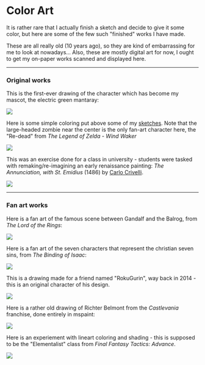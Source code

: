 
# Color Art

It is rather rare that I actually finish a sketch and decide to give it some color,
but here are some of the few such "finished" works I have made.

These are all really old (10 years ago), so they are kind of embarrassing for me to look at nowadays...
Also, these are mostly digital art for now, I ought to get my on-paper works scanned and displayed here.

---

### Original works

This is the first-ever drawing of the character which has become my mascot, the electric green mantaray:

![](_ref_MantaRay.png)

Here is some simple coloring put above some of my [sketches](/pages/art/sketches/index.html).
Note that the large-headed zombie near the center is the only fan-art character here, the "Re-dead" from *The Legend of Zelda - Wind Waker*

![](_Book_Sketches.jpg)

This was an exercise done for a class in university - students were tasked with remaking/re-imagining an early renaissance painting: *The Annunciation, with St. Emidius* (1486) by [Carlo Crivelli](https://en.wikipedia.org/wiki/Carlo_Crivelli).

![](_EVMAN_annonciation.jpg)

---

### Fan art works

Here is a fan art of the famous scene between Gandalf and the Balrog, from *The Lord of the Rings*:

![](FanArt_LordOfTheRings_Balrog.png)

Here is a fan art of the seven characters that represent the christian seven sins, from *The Binding of Isaac*:

![](FanArt_BindingOfIsaac_SevenSins.png)

This is a drawing made for a friend named "RokuGurin", way back in 2014 - this is an original character of his design.

![](_ref_RokuGurin.png)

Here is a rather old drawing of Richter Belmont from the *Castlevania* franchise, done entirely in mspaint:

![](FanArt_Castlevania_RichterBelmont.png)

Here is an experiement with lineart coloring and shading - this is supposed to be the "Elementalist" class from *Final Fantasy Tactics: Advance*.

![](FanArt_FinalFantasyTacticsAdvance_Elementalist.png)
